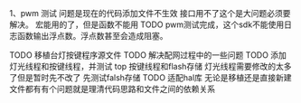 1、pwm 测试
问题是现在的代码添加文件不生效
接口用不了这个是大问题必须要解决。
宏能用的了，但是函数不能用
TODO
pwm测试完成，这个sdk不能使用日志函数输出浮点数。浮点数甚至会造成阻塞。


TODO
移植台灯按键程序源文件
TODO 
解决配网过程中的一些问题
TODO 
添加灯光线程和按键线程，并测试
top
按键线程和flash存储
灯光线程需要修改的太多了但是暂时先不改了
先测试falsh存储
TODO
适配hal库
无论是移植还是直接新建文件都有有个问题就是理清代码思路和文件之间的依赖关系

